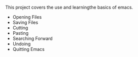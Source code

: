 This project covers the use and learningthe basics of emacs.
* Opening Files
* Saving Files
* Cutting 
* Pasting
* Searching Forward
* Undoing
* Quitting Emacs